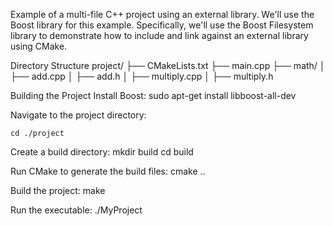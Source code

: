 Example of a multi-file C++ project using an external library.
We'll use the Boost library for this example.
Specifically, we'll use the Boost Filesystem library to demonstrate how to include and link against an external library using CMake.

Directory Structure
project/
├── CMakeLists.txt
├── main.cpp
├── math/
│   ├── add.cpp
│   ├── add.h
│   ├── multiply.cpp
│   ├── multiply.h

Building the Project
Install Boost:
    sudo apt-get install libboost-all-dev

Navigate to the project directory:

    cd ./project

Create a build directory:
    mkdir build
    cd build

Run CMake to generate the build files:
    cmake ..

Build the project:
    make

Run the executable:
    ./MyProject
